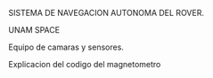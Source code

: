SISTEMA DE NAVEGACION AUTONOMA DEL ROVER.

UNAM SPACE

Equipo de camaras y sensores.

Explicacion del codigo del magnetometro
